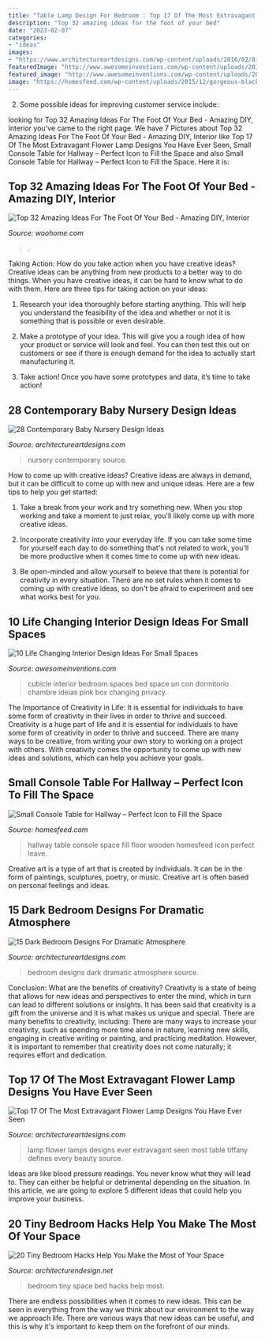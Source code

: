 ```yaml
---
title: "Table Lamp Design For Bedroom : Top 17 Of The Most Extravagant Flower Lamp Designs You Have Ever Seen"
description: "Top 32 amazing ideas for the foot of your bed"
date: "2023-02-07"
categories:
- "ideas"
images:
- "https://www.architectureartdesigns.com/wp-content/uploads/2016/02/8-16-630x419.jpg"
featuredImage: "http://www.awesomeinventions.com/wp-content/uploads/2014/12/small-cubicle-room.jpg"
featured_image: "http://www.awesomeinventions.com/wp-content/uploads/2014/12/small-cubicle-room.jpg"
image: "https://homesfeed.com/wp-content/uploads/2015/12/gorgeous-black-small-console-table-for-hallway-with-candelabrum-and-wall-mirror-and-wooden-floor.jpg"
---
```



2. Some possible ideas for improving customer service include: 

	

		
looking for Top 32 Amazing Ideas For The Foot Of Your Bed - Amazing DIY, Interior you've came to the right page. We have 7 Pictures about Top 32 Amazing Ideas For The Foot Of Your Bed - Amazing DIY, Interior like Top 17 Of The Most Extravagant Flower Lamp Designs You Have Ever Seen, Small Console Table for Hallway – Perfect Icon to Fill the Space and also Small Console Table for Hallway – Perfect Icon to Fill the Space. Here it is:
		
    
## Top 32 Amazing Ideas For The Foot Of Your Bed - Amazing DIY, Interior

<img loading=lazy src="https://www.woohome.com/wp-content/uploads/2016/01/foot-of-the-bed-21.jpg" onerror="this.onerror=null;this.src='https://tse1.mm.bing.net/th?id=OIP.WdG3WzhjuZzG9Tv89AyU5AHaLK&amp;pid=15.1';" alt="Top 32 Amazing Ideas For The Foot Of Your Bed - Amazing DIY, Interior">

_Source: woohome.com_

>. 

	

Taking Action: How do you take action when you have creative ideas?
Creative ideas can be anything from new products to a better way to do things. When you have creative ideas, it can be hard to know what to do with them. Here are three tips for taking action on your ideas:
1. Research your idea thoroughly before starting anything. This will help you understand the feasibility of the idea and whether or not it is something that is possible or even desirable.

2. Make a prototype of your idea. This will give you a rough idea of how your product or service will look and feel. You can then test this out on customers or see if there is enough demand for the idea to actually start manufacturing it.

3. Take action! Once you have some prototypes and data, it’s time to take action!

    
## 28 Contemporary Baby Nursery Design Ideas

<img loading=lazy src="https://www.architectureartdesigns.com/wp-content/uploads/2013/10/2138.jpg" onerror="this.onerror=null;this.src='https://tse3.mm.bing.net/th?id=OIP.WCsc-5DuZ1rfcEG8iTGQWgAAAA&amp;pid=15.1';" alt="28 Contemporary Baby Nursery Design Ideas">

_Source: architectureartdesigns.com_

>nursery contemporary source. 

	

How to come up with creative ideas?
Creative ideas are always in demand, but it can be difficult to come up with new and unique ideas. Here are a few tips to help you get started:
1. Take a break from your work and try something new. When you stop working and take a moment to just relax, you'll likely come up with more creative ideas.

2. Incorporate creativity into your everyday life. If you can take some time for yourself each day to do something that's not related to work, you'll be more productive when it comes time to come up with new ideas.

3. Be open-minded and allow yourself to beieve that there is potential for creativity in every situation. There are no set rules when it comes to coming up with creative ideas, so don't be afraid to experiment and see what works best for you.

    
## 10 Life Changing Interior Design Ideas For Small Spaces

<img loading=lazy src="http://www.awesomeinventions.com/wp-content/uploads/2014/12/small-cubicle-room.jpg" onerror="this.onerror=null;this.src='https://tse1.mm.bing.net/th?id=OIP.L43zraIPZ1cwqzqW3cMhCgHaLa&amp;pid=15.1';" alt="10 Life Changing Interior Design Ideas For Small Spaces">

_Source: awesomeinventions.com_

>cubicle interior bedroom spaces bed space un con dormitorio chambre ideias pink box changing privacy. 

	

The Importance of Creativity in Life: It is essential for individuals to have some form of creativity in their lives in order to thrive and succeed.
Creativity is a huge part of life and it is essential for individuals to have some form of creativity in order to thrive and succeed. There are many ways to be creative, from writing your own story to working on a project with others. With creativity comes the opportunity to come up with new ideas and solutions, which can help you achieve your goals.

    
## Small Console Table For Hallway – Perfect Icon To Fill The Space

<img loading=lazy src="https://homesfeed.com/wp-content/uploads/2015/12/gorgeous-black-small-console-table-for-hallway-with-candelabrum-and-wall-mirror-and-wooden-floor.jpg" onerror="this.onerror=null;this.src='https://tse4.mm.bing.net/th?id=OIP.ZsUU36YKfF4eNz1S6KAgjgHaJ4&amp;pid=15.1';" alt="Small Console Table for Hallway – Perfect Icon to Fill the Space">

_Source: homesfeed.com_

>hallway table console space fill floor wooden homesfeed icon perfect leave. 

	

Creative art is a type of art that is created by individuals. It can be in the form of paintings, sculptures, poetry, or music. Creative art is often based on personal feelings and ideas.

    
## 15 Dark Bedroom Designs For Dramatic Atmosphere

<img loading=lazy src="https://www.architectureartdesigns.com/wp-content/uploads/2016/02/8-16-630x419.jpg" onerror="this.onerror=null;this.src='https://tse1.mm.bing.net/th?id=OIP.7eWC8i2HdhcLuOI9mZS9zwHaE7&amp;pid=15.1';" alt="15 Dark Bedroom Designs For Dramatic Atmosphere">

_Source: architectureartdesigns.com_

>bedroom designs dark dramatic atmosphere source. 

	

Conclusion: What are the benefits of creativity?
Creativity is a state of being that allows for new ideas and perspectives to enter the mind, which in turn can lead to different solutions or insights. It has been said that creativity is a gift from the universe and it is what makes us unique and special. There are many benefits to creativity, including: 
There are many ways to increase your creativity, such as spending more time alone in nature, learning new skills, engaging in creative writing or painting, and practicing meditation. However, it is important to remember that creativity does not come naturally; it requires effort and dedication.

    
## Top 17 Of The Most Extravagant Flower Lamp Designs You Have Ever Seen

<img loading=lazy src="https://www.architectureartdesigns.com/wp-content/uploads/2017/02/4-33-630x860.jpg" onerror="this.onerror=null;this.src='https://tse4.mm.bing.net/th?id=OIP.kWcePmocQi2UByilzFErcwHaKH&amp;pid=15.1';" alt="Top 17 Of The Most Extravagant Flower Lamp Designs You Have Ever Seen">

_Source: architectureartdesigns.com_

>lamp flower lamps designs ever extravagant seen most table tiffany defines every beauty source. 

	

Ideas are like blood pressure readings. You never know what they will lead to. They can either be helpful or detrimental depending on the situation. In this article, we are going to explore 5 different ideas that could help you improve your business.

    
## 20 Tiny Bedroom Hacks Help You Make The Most Of Your Space

<img loading=lazy src="https://cdn.architecturendesign.net/wp-content/uploads/2014/09/brilliant-ideas-for-tiny-bedroom-3.jpg" onerror="this.onerror=null;this.src='https://tse2.mm.bing.net/th?id=OIP.NwGbqJJzj9FTGxzvawxOUgHaKu&amp;pid=15.1';" alt="20 Tiny Bedroom Hacks Help You Make the Most of Your Space">

_Source: architecturendesign.net_

>bedroom tiny space bed hacks help most. 

	

There are endless possibilities when it comes to new ideas. This can be seen in everything from the way we think about our environment to the way we approach life. There are various ways that new ideas can be useful, and this is why it's important to keep them on the forefront of our minds.

